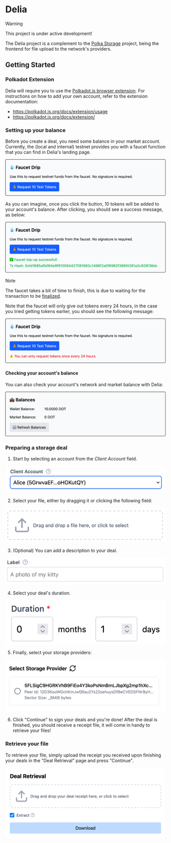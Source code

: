 # Delia

> [!WARNING]
> This project is under active development!

The Delia project is a complement to the [Polka Storage](https://github.com/eigerco/polka-storage) project,
being the frontend for file upload to the network's providers.

## Getting Started

### Polkadot Extension

Delia will require you to use the [Polkadot.js browser extension](https://polkadot.js.org/extension/).
For instructions on how to add your own account, refer to the extension documentation:

* https://polkadot.js.org/docs/extension/usage
* https://polkadot.js.org/docs/extension/


### Setting up your balance

Before you create a deal, you need some balance in your market account.
Currently, the (local and internal) testnet provides you with a faucet function that you can find in Delia's landing page.

![](static/faucet/faucet-idle.png)

As you can imagine, once you click the button, 10 tokens will be added to your account's balance.
After clicking, you should see a success message, as below:

![](static/faucet/faucet-success.png)

> [!NOTE]
> The faucet takes a bit of time to finish,
> this is due to waiting for the transaction to be [finalized](https://docs.polkadot.com/polkadot-protocol/architecture/polkadot-chain/pos-consensus/#finality-gadget-grandpa).

Note that the faucet will only give out tokens every 24 hours, in the case you tried getting tokens earlier, you should see the following message:

![](static/faucet/faucet-error.png)

#### Checking your account's balance

You can also check your account's network and market balance with Delia:

![](static/market-balance.png)


### Preparing a storage deal

1. Start by selecting an account from the *Client Account* field.

![](static/deal-making/client-account.png)

2. Select your file, either by dragging it or clicking the following field:

![](static/deal-making/drag-n-drop.png)

3. (Optional) You can add a description to your deal.

![](static/deal-making/label.png)

4. Select your deal's duration.

![](static/deal-making/duration.png)

5. Finally, select your storage providers:

![](static/deal-making/select-provider.png)

6. Click "Continue" to sign your deals and you're done!
   After the deal is finished, you should receive a receipt file,
   it will come in handy to retrieve your files!


### Retrieve your file

To retrieve your file, simply upload the receipt you received upon finishing your deals
in the "Deal Retrieval" page and press "Continue".

![](static/deal-retrieval/widget.png)
